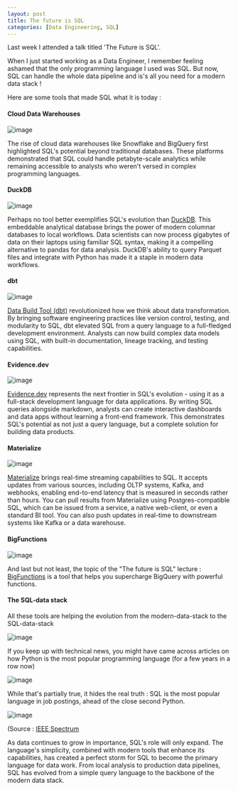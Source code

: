 ```yaml
---
layout: post
title: The future is SQL
categories: [Data Engineering, SQL]
---
```


Last week I attended a talk titled 'The Future is SQL'.

When I just started working as a Data Engineer, I remember feeling ashamed that the only programming language I used was SQL.
But now, SQL can handle the whole data pipeline and is's all you need for a modern data stack !

Here are some tools that made SQL what it is today :

#### Cloud Data Warehouses 

![image](https://github.com/user-attachments/assets/efc54377-3ac5-4c4e-b0ee-1084c3ae8b50)

The rise of cloud data warehouses like Snowflake and BigQuery first highlighted SQL's potential beyond traditional databases. 
These platforms demonstrated that SQL could handle petabyte-scale analytics while remaining accessible to analysts who weren't versed in complex programming languages.

#### DuckDB

![image](https://github.com/user-attachments/assets/63d4672b-37c8-4ccc-9939-9cc66a12c085)

Perhaps no tool better exemplifies SQL's evolution than [DuckDB](https://duckdb.org/). This embeddable analytical database brings the power of modern columnar databases to local workflows. 
Data scientists can now process gigabytes of data on their laptops using familiar SQL syntax, making it a compelling alternative to pandas for data analysis. 
DuckDB's ability to query Parquet files and integrate with Python has made it a staple in modern data workflows.

#### dbt 

![image](https://github.com/user-attachments/assets/d12416ac-37eb-4a75-8760-1a486d171313)

[Data Build Tool (dbt)](https://www.getdbt.com/) revolutionized how we think about data transformation. 
By bringing software engineering practices like version control, testing, and modularity to SQL, dbt elevated SQL from a query language to a full-fledged development environment. 
Analysts can now build complex data models using SQL, with built-in documentation, lineage tracking, and testing capabilities.

#### Evidence.dev

![image](https://github.com/user-attachments/assets/8e9cbf68-7b83-4c68-8c79-b4de7c134ddb)

[Evidence.dev](https://evidence.dev/) represents the next frontier in SQL's evolution - using it as a full-stack development language for data applications. 
By writing SQL queries alongside markdown, analysts can create interactive dashboards and data apps without learning a front-end framework. 
This demonstrates SQL's potential as not just a query language, but a complete solution for building data products.

#### Materialize 

![image](https://github.com/user-attachments/assets/e3da2c00-08a5-4d2b-9557-50a984990bfb)

[Materialize](https://materialize.com/) brings real-time streaming capabilities to SQL.
It accepts updates from various sources, including OLTP systems, Kafka, and webhooks, enabling end-to-end latency that is measured in seconds rather than hours.
You can pull results from Materialize using Postgres-compatible SQL, which can be issued from a service, a native web-client, or even a standard BI tool. 
You can also push updates in real-time to downstream systems like Kafka or a data warehouse.

#### BigFunctions

![image](https://github.com/user-attachments/assets/ea6adf15-304f-42b0-9f73-fdaf63252270)

And last but not least, the topic of the "The future is SQL" lecture : [BigFunctions](https://unytics.io/bigfunctions/) is a tool that helps you supercharge BigQuery with powerful functions.

#### The SQL-data stack

All these tools are helping the evolution from the modern-data-stack to the SQL-data-stack 

![image](https://github.com/user-attachments/assets/e61cdf15-3196-468a-8995-25a0fa30d7e9)

If you keep up with technical news, you might have came across articles on how Python is the most popular programming language (for a few years in a row now)

![image](https://github.com/user-attachments/assets/b57db124-fab1-43fa-9034-d0c305e7417c)

While that's partially true, it hides the real truth : SQL is the most popular language in job postings, ahead of the close second Python.  

![image](https://github.com/user-attachments/assets/8f518239-375f-43ed-83f7-559c23a998a5)

(Source : [IEEE Spectrum](https://spectrum.ieee.org/top-programming-languages-2024)

As data continues to grow in importance, SQL's role will only expand. 
The language's simplicity, combined with modern tools that enhance its capabilities, has created a perfect storm for SQL to become the primary language for data work. 
From local analysis to production data pipelines, SQL has evolved from a simple query language to the backbone of the modern data stack.
